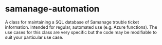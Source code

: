 # samanage-automation

A class for maintaining a SQL database of Samanage trouble ticket information. Intended for regular, automated use (e.g. Azure functions).
The use cases for this class are very specific but the code may be modifiable to suit your particular use case.